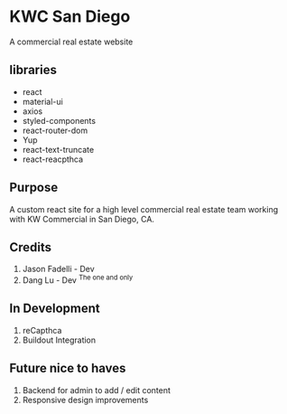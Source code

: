 # KWC San Diego 
A commercial real estate website

## libraries
- react
- material-ui
- axios
- styled-components
- react-router-dom
- Yup
- react-text-truncate
- react-reacpthca


## Purpose
A custom react site for a high level commercial real estate team working with KW Commercial in San Diego, CA.  

## Credits
1. Jason Fadelli - Dev
2. Dang Lu - Dev <sup>The one and only</sup>

## In Development
1. reCapthca
2. Buildout Integration

## Future nice to haves
1. Backend for admin to add / edit content
2. Responsive design improvements


